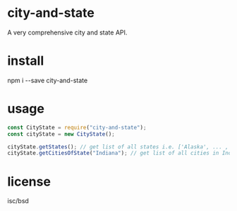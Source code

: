 # city-and-state

A very comprehensive city and state API.

# install

npm i --save city-and-state

# usage

```js
const CityState = require("city-and-state");
const cityState = new CityState();

cityState.getStates(); // get list of all states i.e. ['Alaska', ... ,'Wyoming']
cityState.getCitiesOfState("Indiana"); // get list of all cities in Indiana
```

# license

isc/bsd
